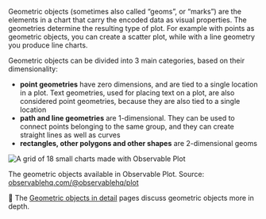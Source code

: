Geometric objects (sometimes also called “geoms”, or “marks”) are the elements in a chart that carry the encoded data as visual properties. The geometries determine the resulting type of plot. For example with points as geometric objects, you can create a scatter plot, while with a line geometry you produce line charts.

Geometric objects can be divided into 3 main categories, based on their dimensionality:

- **point geometries** have zero dimensions, and are tied to a single location in a plot. Text geometries, used for placing text on a plot, are also considered point geometries, because they  are also tied to a single location
- **path and line geometries** are 1-dimensional. They can be used to connect points belonging to the same group, and they can create straight lines as well as curves
- **rectangles, other polygons and other shapes** are 2-dimensional geoms

![A grid of 18 small charts made with Observable Plot](Building%20blocks%20of%20the%20Grammar%20of%20Graphics%202aa612131ff246cf95f99d6c95fcbe4e/observable-plot-marks.png)

The geometric objects available in Observable Plot. Source: [observablehq.com/@observablehq/plot](https://observablehq.com/@observablehq/plot)

<aside>
🔗 The <span class='internal-link'><a href='tag/geometric-objects-in-detail'>Geometric objects in detail</a></span> pages discuss geometric objects more in depth.

</aside>
